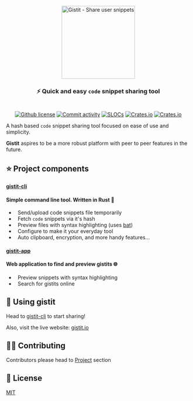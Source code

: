 <p align="center">
  <img
    width="200"
    src="https://user-images.githubusercontent.com/46208058/145101071-d186a89d-0193-4deb-acfb-ecc93e172943.png"
    alt="Gistit - Share user snippets"
  />
</p>
<h3 align="center">⚡️ Quick and easy <code>code</code> snippet sharing tool</h3>
<h1></h1>
<p align="center">
  <a href="https://github.com/fabricio7p/gistit/blob/master/LICENSE"
    ><img
      src="https://img.shields.io/github/license/fabricio7p/gistit?color=blue&style=flat-square"
      alt="Github license"
  /></a>
  <a href="https://github.com/fabricio7p/gistit/commits/master"
    ><img
      src="https://img.shields.io/github/commit-activity/m/fabricio7p/gistit?style=flat-square"
      alt="Commit activity"
  /></a>
  <a href="#"
    ><img
      src="https://img.shields.io/tokei/lines/github/fabricio7p/gistit?style=flat-square"
      alt="SLOCs"
  /></a>
  <a href="#"
    ><img
      src="https://img.shields.io/crates/d/gistit?style=flat-square"
      alt="Crates.io"
  /></a>
    <a href="#"
    ><img
      src="https://img.shields.io/crates/v/gistit?style=flat-square"
      alt="Crates.io"
  /></a>
</p>

A hash based `code` snippet sharing tool focused on ease of use and simplicity.

**Gistit** aspires to be a more robust platform with peer to peer features in the future.

## ⭐ Project components

 <h4><a href="https://github.com/fabricio7p/gistit/tree/master/cli">gistit-cli</a></h4>

#### Simple command line tool. Written in Rust 🦀

<ul>
  <li>&nbsp;&nbsp;Send/upload code snippets file temporarily</li>
  <li>&nbsp;&nbsp;Fetch <code>code</code> snippets via it's hash</li>
  <li>&nbsp;&nbsp;Preview files with syntax highlighting (uses <a href="https://www.google.com/url?sa=t&rct=j&q=&esrc=s&source=web&cd=&cad=rja&uact=8&ved=2ahUKEwjH85K20NL0AhU-   pZUCHeDZBt0QFnoECBQQAQ&url=https%3A%2F%2Fgithub.com%2Fsharkdp%2Fbat&usg=AOvVaw3bT_Seb24g1Vx-7cOb086M">bat</a>)</li>
  <li>&nbsp;&nbsp;Configure to make it your everyday tool</li>
  <li>&nbsp;&nbsp;Auto clipboard, encryption, and more handy features...</li>
</ul>

<h4><a href="https://github.com/fabricio7p/gistit/tree/master/app">gistit-app</a></h4>

#### Web application to find and preview gistits 🌐

<ul>
  <li>&nbsp;&nbsp;Preview snippets with syntax highlighting</li>
  <li>&nbsp;&nbsp;Search for gistits online</li>
</ul>

## 🚀 Using gistit
Head to [gistit-cli](https://github.com/fabricio7p/gistit/tree/master/cli) to start sharing!

Also, visit the live website: [gistit.io](https://gistit.vercel.app)

## 👩‍💻 Contributing
Contributors please head to [Project](https://github.com/fabricio7p/gistit/projects) section

## 📃 License

[MIT](https://choosealicense.com/licenses/mit)
